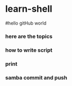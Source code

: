 # learn-shell

#hello gitHub world 
### here are the topics

### how to write script 
### print
### samba commit and push 
